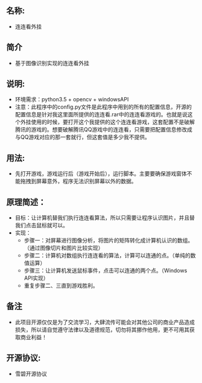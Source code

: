
## 名称:
- 连连看外挂

## 简介
- 基于图像识别实现的连连看外挂

## 说明:
- 环境需求：python3.5 + opencv + windowsAPI
- 注意：此程序中的config.py文件是此程序中用到的所有的配置信息，开源的配置信息是针对我这里面所提供的连连看.rar中的连连看游戏的。也就是说这个外挂使用的时候，要打开这个我提供的这个连连看游戏，这套配置不是破解腾讯的游戏的。想要破解腾讯QQ游戏中的连连看，只需要把配置信息修改成与QQ游戏对应的那一套就行，但这套值是多少我不提供。

## 用法:
- 先打开游戏，游戏运行后（游戏开始后），运行脚本。主要要确保游戏窗体不能拖拽到屏幕意外，程序无法识别屏幕以外的数据。

## 原理简述：
- 目标：让计算机替我们执行连连看算法，所以只需要让程序认识图片，并且替我们点击鼠标就可以。
- 实现：
    - 步骤一：对屏幕进行图像分析，将图片的矩阵转化成计算机认识的数组。（通过图像切片和图片比较实现）
    - 步骤二：计算机对数组执行连连看的算法，计算可以连通的点。（单纯的数值运算）
    - 步骤三：让计算机发送鼠标事件，点击可以连通的两个点。（Windows API实现）
    - 重复步骤二、三直到游戏胜利。

## 备注
- 此项目开源仅仅是为了交流学习，大肆流传可能会对其他公司的商业产品造成损失，所以请自觉遵守法律以及道德规范，切勿将其挪作他用，更不可用其获取商业利益！

## 开源协议:
- 雪碧开源协议
